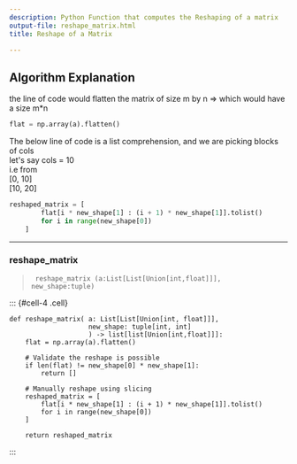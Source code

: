 ```yaml
---
description: Python Function that computes the Reshaping of a matrix
output-file: reshape_matrix.html
title: Reshape of a Matrix

---
```




<!-- WARNING: THIS FILE WAS AUTOGENERATED! DO NOT EDIT! -->

## Algorithm Explanation

the line of code would flatten the matrix of size m by n => which would have a size m*n 
```python
flat = np.array(a).flatten()
```

The below line of code is a list comprehension, and we are picking blocks of cols <br>
let's say cols = 10<br>
i.e from <br>
[0, 10] <br>
[10, 20] <br>
```python
reshaped_matrix = [
        flat[i * new_shape[1] : (i + 1) * new_shape[1]].tolist()
        for i in range(new_shape[0])
    ]
```

---

### reshape_matrix

>      reshape_matrix (a:List[List[Union[int,float]]], new_shape:tuple)


::: {#cell-4 .cell}
``` {.python .cell-code code-fold="show" code-summary="Exported source"}
def reshape_matrix( a: List[List[Union[int, float]]],
                    new_shape: tuple[int, int]
                    ) -> list[list[Union[int,float]]]:
    flat = np.array(a).flatten()

    # Validate the reshape is possible
    if len(flat) != new_shape[0] * new_shape[1]:
        return []

    # Manually reshape using slicing
    reshaped_matrix = [
        flat[i * new_shape[1] : (i + 1) * new_shape[1]].tolist()
        for i in range(new_shape[0])
    ]

    return reshaped_matrix
```
:::


